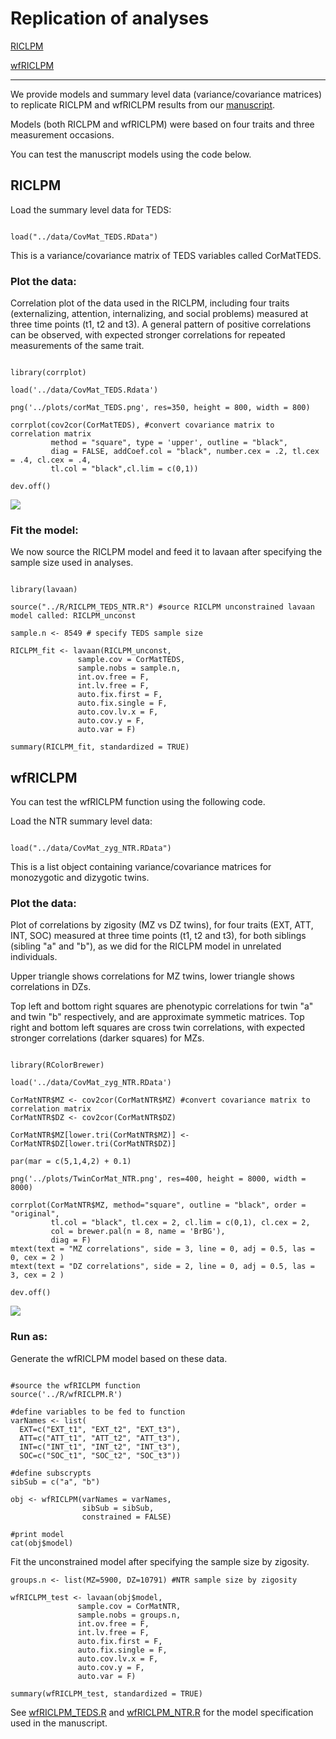 
# Replication of analyses

[RICLPM](#RICLPM)

[wfRICLPM](#wfRICLPM)

***

We provide models and summary level data (variance/covariance matrices) to replicate RICLPM and wfRICLPM results from our [manuscript](https://psyarxiv.com/t486z/).

Models (both RICLPM and wfRICLPM) were based on four traits and three measurement occasions.

You can test the manuscript models using the code below.

## RICLPM

Load the summary level data for TEDS: 

```{r}

load("../data/CovMat_TEDS.RData")

```

This is a variance/covariance matrix of TEDS variables called CorMatTEDS.

### Plot the data:

Correlation plot of the data used in the RICLPM, including four traits (externalizing, attention, internalizing, and social problems) measured at three time points (t1, t2 and t3). A general pattern of positive correlations can be observed, with expected stronger correlations for repeated measurements of the same trait. 

```{r, eval = F echo = F}

library(corrplot)

load('../data/CovMat_TEDS.Rdata')

png('../plots/corMat_TEDS.png', res=350, height = 800, width = 800)

corrplot(cov2cor(CorMatTEDS), #convert covariance matrix to correlation matrix
         method = "square", type = 'upper', outline = "black", 
         diag = FALSE, addCoef.col = "black", number.cex = .2, tl.cex = .4, cl.cex = .4,
         tl.col = "black",cl.lim = c(0,1))

dev.off()

```

![](../plots/corMat_TEDS.png?raw=true)

### Fit the model:

We now source the RICLPM model and feed it to lavaan after specifying the sample size used in analyses.  


```{r}

library(lavaan)

source("../R/RICLPM_TEDS_NTR.R") #source RICLPM unconstrained lavaan model called: RICLPM_unconst

sample.n <- 8549 # specify TEDS sample size 

RICLPM_fit <- lavaan(RICLPM_unconst, 
               sample.cov = CorMatTEDS, 
               sample.nobs = sample.n,
               int.ov.free = F,
               int.lv.free = F,
               auto.fix.first = F,
               auto.fix.single = F,
               auto.cov.lv.x = F,
               auto.cov.y = F,
               auto.var = F)

summary(RICLPM_fit, standardized = TRUE)

```

## wfRICLPM

You can test the wfRICLPM function using the following code.

Load the NTR summary level data:

```{r}

load("../data/CovMat_zyg_NTR.RData")

```

This is a list object containing variance/covariance matrices for monozygotic and dizygotic twins. 

### Plot the data:

Plot of correlations by zigosity (MZ vs DZ twins), for four traits (EXT, ATT, INT, SOC) measured at three time points (t1, t2 and t3), for both siblings (sibling "a" and "b"), as we did for the RICLPM model in unrelated individuals.

Upper triangle shows correlations for MZ twins, lower triangle shows correlations in DZs. 

Top left and bottom right squares are phenotypic correlations for twin "a" and twin "b" respectively, and are approximate symmetic matrices. Top right and bottom left squares are cross twin correlations, with expected stronger correlations (darker squares) for MZs. 

```{r eval=F echo = F, fig.height=12, fig.width=12}

library(RColorBrewer)

load('../data/CovMat_zyg_NTR.RData')
      
CorMatNTR$MZ <- cov2cor(CorMatNTR$MZ) #convert covariance matrix to correlation matrix
CorMatNTR$DZ <- cov2cor(CorMatNTR$DZ)

CorMatNTR$MZ[lower.tri(CorMatNTR$MZ)] <- CorMatNTR$DZ[lower.tri(CorMatNTR$DZ)] 

par(mar = c(5,1,4,2) + 0.1) 

png('../plots/TwinCorMat_NTR.png', res=400, height = 8000, width = 8000)

corrplot(CorMatNTR$MZ, method="square", outline = "black", order = "original",
         tl.col = "black", tl.cex = 2, cl.lim = c(0,1), cl.cex = 2,
         col = brewer.pal(n = 8, name = 'BrBG'), 
         diag = F)
mtext(text = "MZ correlations", side = 3, line = 0, adj = 0.5, las = 0, cex = 2 )
mtext(text = "DZ correlations", side = 2, line = 0, adj = 0.5, las = 3, cex = 2 )

dev.off()

```

![](../plots/TwinCorMat_NTR.png?raw=true)

### Run as: 

Generate the wfRICLPM model based on these data.

```{r eval=F}

#source the wfRICLPM function
source('../R/wfRICLPM.R')

#define variables to be fed to function
varNames <- list(
  EXT=c("EXT_t1", "EXT_t2", "EXT_t3"),
  ATT=c("ATT_t1", "ATT_t2", "ATT_t3"),
  INT=c("INT_t1", "INT_t2", "INT_t3"),
  SOC=c("SOC_t1", "SOC_t2", "SOC_t3"))

#define subscrypts 
sibSub = c("a", "b")

obj <- wfRICLPM(varNames = varNames, 
                sibSub = sibSub, 
                constrained = FALSE)

#print model 
cat(obj$model)

```

Fit the unconstrained model after specifying the sample size by zigosity. 

```{r}
groups.n <- list(MZ=5900, DZ=10791) #NTR sample size by zigosity

wfRICLPM_test <- lavaan(obj$model, 
               sample.cov = CorMatNTR, 
               sample.nobs = groups.n,
               int.ov.free = F,
               int.lv.free = F,
               auto.fix.first = F,
               auto.fix.single = F,
               auto.cov.lv.x = F,
               auto.cov.y = F,
               auto.var = F)

summary(wfRICLPM_test, standardized = TRUE)

```


See [wfRICLPM_TEDS.R](../R/wfRICLPM_TEDS.R) and [wfRICLPM_NTR.R](../R/wfRICLPM_NTR.R) for the model specification used in the manuscript.

